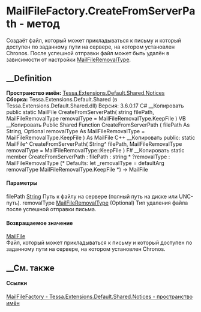 # MailFileFactory.CreateFromServerPath - метод
Создаёт файл, который может прикладываться к письму и который доступен по
заданному пути на сервере, на котором установлен Chronos. После успешной
отправки файл может быть удалён в зависимости от настройки
[MailFileRemovalType](T_Tessa_Extensions_Default_Shared_Notices_MailFileRemovalType.htm).
## __Definition
 **Пространство имён:**
[Tessa.Extensions.Default.Shared.Notices](N_Tessa_Extensions_Default_Shared_Notices.htm)  
 **Сборка:** Tessa.Extensions.Default.Shared (в
Tessa.Extensions.Default.Shared.dll) Версия: 3.6.0.17
C# __Копировать
     public static MailFile CreateFromServerPath(
    	string filePath,
    	MailFileRemovalType removalType = MailFileRemovalType.KeepFile
    )
VB __Копировать
     Public Shared Function CreateFromServerPath ( 
    	filePath As String,
    	Optional removalType As MailFileRemovalType = MailFileRemovalType.KeepFile
    ) As MailFile
C++ __Копировать
     public:
    static MailFile^ CreateFromServerPath(
    	String^ filePath, 
    	MailFileRemovalType removalType = MailFileRemovalType::KeepFile
    )
F# __Копировать
     static member CreateFromServerPath : 
            filePath : string * 
            ?removalType : MailFileRemovalType 
    (* Defaults:
            let _removalType = defaultArg removalType MailFileRemovalType.KeepFile
    *)
    -> MailFile 
#### Параметры
filePath [String](https://learn.microsoft.com/dotnet/api/system.string)
    Путь к файлу на сервере (полный путь на диске или UNC-путь).
removalType
[MailFileRemovalType](T_Tessa_Extensions_Default_Shared_Notices_MailFileRemovalType.htm)
(Optional)
    Тип удаления файла после успешной отправки письма.
#### Возвращаемое значение
[MailFile](T_Tessa_Notices_MailFile.htm)  
Файл, который может прикладываться к письму и который доступен по заданному
пути на сервере, на котором установлен Chronos.
## __См. также
#### Ссылки
[MailFileFactory -
](T_Tessa_Extensions_Default_Shared_Notices_MailFileFactory.htm)
[Tessa.Extensions.Default.Shared.Notices - пространство
имён](N_Tessa_Extensions_Default_Shared_Notices.htm)
